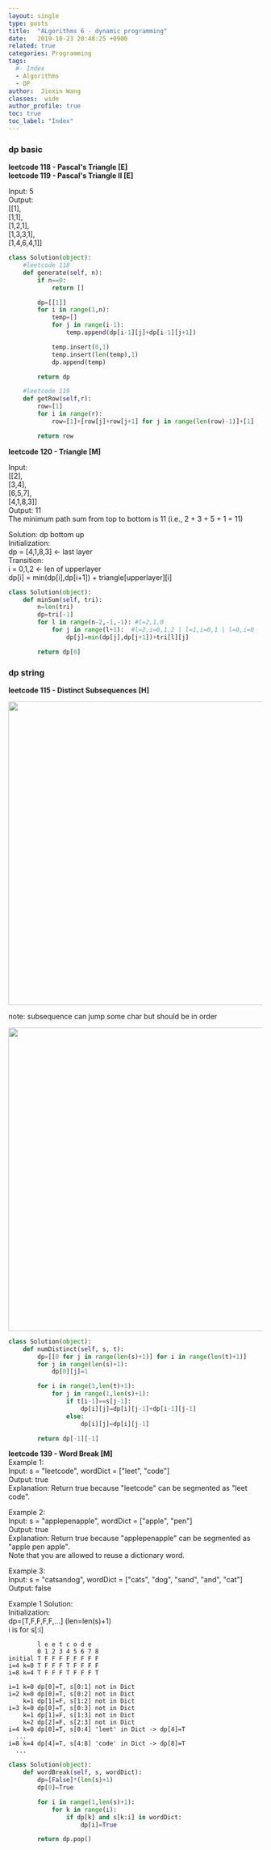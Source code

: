 ```yaml
---
layout: single
type: posts
title:  "ALgorithms 6 - dynamic programming"
date:   2019-10-23 20:48:25 +0900
related: true
categories: Programming
tags:
  #- Index
  - Algorithms
  - DP
author:  Jiexin Wang
classes:  wide
author_profile: true
toc: true
toc_label: "Index"
---
```


### dp basic

**leetcode 118 - Pascal's Triangle [E]** <br/>
**leetcode 119 - Pascal's Triangle II [E]** <br/>

Input: 5 <br/>
Output: <br/>
[[1], <br/>
 [1,1], <br/>
 [1,2,1], <br/>
 [1,3,3,1], <br/>
 [1,4,6,4,1]] <br/>

```python
class Solution(object):
    #leetcode 118
    def generate(self, n):
        if n==0:
            return []

        dp=[[1]]       
        for i in range(1,n):           
            temp=[]          
            for j in range(i-1):
                temp.append(dp[i-1][j]+dp[i-1][j+1])

            temp.insert(0,1)
            temp.insert(len(temp),1)            
            dp.append(temp)

        return dp

    #leetcode 119
    def getRow(self,r):
        row=[1]
        for i in range(r):
            row=[1]+[row[j]+row[j+1] for j in range(len(row)-1)]+[1]

        return row
```

**leetcode 120 - Triangle [M]** <br/>

Input: <br/>
[[2], <br/>
 [3,4], <br/>
 [6,5,7], <br/>
 [4,1,8,3]] <br/>
Output: 11 <br/>
The minimum path sum from top to bottom is 11 (i.e., 2 + 3 + 5 + 1 = 11) <br/>

Solution: dp bottom up <br/>
Initialization: <br/>
dp = [4,1,8,3] <- last layer <br/>
Transition: <br/>
i = 0,1,2 <- len of upperlayer <br/>
dp[i] = min(dp[i],dp[i+1]) + triangle[upperlayer][i] <br/>

```python    
class Solution(object):
    def minSum(self, tri):      
        n=len(tri)
        dp=tri[-1]
        for l in range(n-2,-1,-1): #l=2,1,0
            for j in range(l+1):  #l=2,i=0,1,2 | l=1,i=0,1 | l=0,i=0
                dp[j]=min(dp[j],dp[j+1])+tri[l][j]

        return dp[0]
```

### dp string

**leetcode 115 - Distinct Subsequences [H]**  

<img src="https://ha5ha6.github.io/judy_blog/assets/images/115e.png" width="600"/>

note: subsequence can jump some char but should be in order

<img src="https://ha5ha6.github.io/judy_blog/assets/images/115s.png" width="600"/>

```python    
class Solution(object):
    def numDistinct(self, s, t):      
        dp=[[0 for j in range(len(s)+1)] for i in range(len(t)+1)]        
        for j in range(len(s)+1):
            dp[0][j]=1

        for i in range(1,len(t)+1):
            for j in range(1,len(s)+1):
                if t[i-1]==s[j-1]:
                    dp[i][j]=dp[i][j-1]+dp[i-1][j-1]
                else:
                    dp[i][j]=dp[i][j-1]

        return dp[-1][-1]
```

**leetcode 139 - Word Break [M]**  
Example 1:  
Input: s = "leetcode", wordDict = ["leet", "code"]   
Output: true   
Explanation: Return true because "leetcode" can be segmented as "leet code".  

Example 2:  
Input: s = "applepenapple", wordDict = ["apple", "pen"]   
Output: true  
Explanation: Return true because "applepenapple" can be segmented as "apple pen apple".  
             Note that you are allowed to reuse a dictionary word.  

Example 3:  
Input: s = "catsandog", wordDict = ["cats", "dog", "sand", "and", "cat"]  
Output: false  

Example 1 Solution:  
Initialization:   
dp=[T,F,F,F,F,...] (len=len(s)+1)  
i is for s[:i]  

            l e e t c o d e
            0 1 2 3 4 5 6 7 8
    initial T F F F F F F F F
    i=4 k=0 T F F F T F F F F
    i=8 k=4 T F F F T F F F T

    i=1 k=0 dp[0]=T, s[0:1] not in Dict
    i=2 k=0 dp[0]=T, s[0:2] not in Dict
        k=1 dp[1]=F, s[1:2] not in Dict
    i=3 k=0 dp[0]=T, s[0:3] not in Dict
        k=1 dp[1]=F, s[1:3] not in Dict
        k=2 dp[2]=F, s[2:3] not in Dict
    i=4 k=0 dp[0]=T, s[0:4] 'leet' in Dict -> dp[4]=T
      ...   
    i=8 k=4 dp[4]=T, s[4:8] 'code' in Dict -> dp[8]=T
      ...

```python  
class Solution(object):
    def wordBreak(self, s, wordDict):
        dp=[False]*(len(s)+1)
        dp[0]=True

        for i in range(1,len(s)+1):
            for k in range(i):
                if dp[k] and s[k:i] in wordDict:
                    dp[i]=True

        return dp.pop()
```
